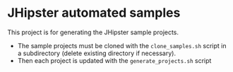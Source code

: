JHipster automated samples
==========================

This project is for generating the JHipster sample projects.

- The sample projects must be cloned with the `clone_samples.sh` script in a subdirectory (delete existing directory if necessary).
- Then each project is updated with the `generate_projects.sh` script
